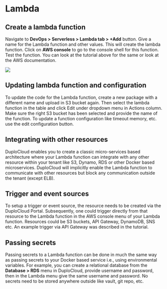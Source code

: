 # Lambda

## Create a lambda function <a href="#0-toc-title" id="0-toc-title"></a>

Navigate to **DevOps > Serverless > Lambda tab > +Add** button. Give a name for the Lambda function and other values. This will create the lambda function. Click on **AWS console** to go to the console shell for this function. Test the function. You can look at the tutorial above for the same or look at the AWS documentation.

![](https://duplocloud.com/wp-content/uploads/2021/11/lambdamenu.png)

## Updating lambda function and configuration <a href="#1-toc-title" id="1-toc-title"></a>

To update the code for the Lambda function, create a new package with a different name and upload in S3 bucket again. Then select the lambda function in the table and click Edit under dropdown menu in Actions column. Make sure the right S3 bucket has been selected and provide the name of the function. To update a function configuration like timeout memory, etc. use the edit configuration button.

## Integrating with other resources <a href="#2-toc-title" id="2-toc-title"></a>

DuploCloud enables you to create a classic micro-services based architecture where your Lambda function can integrate with any other resource within your tenant like S3, Dynamo, RDS or other Docker based microservices. DuploCloud will implicitly enable the Lambda function to communicate with other resources but block any communication outside the tenant (except ELB).

## Trigger and event sources <a href="#3-toc-title" id="3-toc-title"></a>

To setup a trigger or event source, the resource needs to be created via the DuploCloud Portal. Subsequently, one could trigger directly from that resource to the Lambda function in the AWS console menu of your Lambda function. Resources could be S3 buckets, API Gateway, DynamoDB, SNS etc. An example trigger via API Gateway was described in the tutorial.

## Passing secrets <a href="#4-toc-title" id="4-toc-title"></a>

Passing secrets to a Lambda function can be done in much the same way as passing secrets to your Docker based service i.e., using environmental variables. For example, you can create a relational database from the **Database > RDS** menu in DuploCloud, provide username and password, then in the Lambda menu give the same username and password. No secrets need to be stored anywhere outside like vault, git repo, etc.
